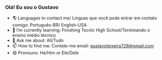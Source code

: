### Olá! Eu sou o Gustavo
- 🌎 Languages to contact me/ Linguas que você pode entrar em contato comigo: Português-BR/ English-USA
- 🌱 I’m currently learning: Finishing Tecnic High School/Terminando o ensino médio técnico
- 💬 Ask me about: All/Tudo
- 📫 How to find me: Contate-me email: gustavoteixeira728@gmail.com
- 😄 Pronouns: He/Him or Ele/Dele
